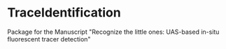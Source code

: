 # TraceIdentification
Package for the Manuscript "Recognize the little ones: UAS-based in-situ fluorescent tracer detection"
